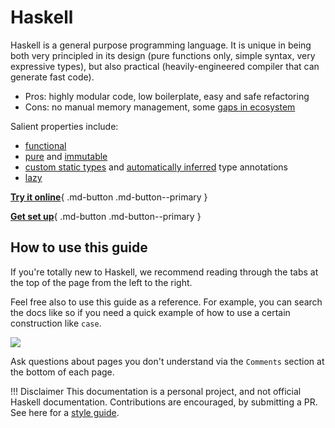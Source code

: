# Haskell

Haskell is a general purpose programming language. It is unique in being both very principled in its design (pure functions only, simple syntax, very expressive types), but also practical (heavily-engineered compiler that can generate fast code).

- Pros: highly modular code, low boilerplate, easy and safe refactoring
- Cons: no manual memory management, some [gaps in ecosystem](https://github.com/Gabriella439/post-rfc/blob/main/sotu.md)

Salient properties include:

- [functional](/thinkingfunctionally/hof)
- [pure](/thinkingfunctionally/purity) and [immutable](/thinkingfunctionally/immutability)
- [custom static types](/basics/createdata) and [automatically inferred](/thinkingfunctionally/typeinference) type annotations
- [lazy](/laziness/laziness)


[**Try it online**](https://code.world/haskell#PcIhU_JQliX5KxN8Rh7xIaA){ .md-button .md-button--primary }

[**Get set up**](gettingstarted/overview.md){ .md-button .md-button--primary }


## How to use this guide

If you're totally new to Haskell, we recommend reading through the tabs at the top of the page from the left to the right.

Feel free also to use this guide as a reference. For example, you can search the docs like so if you need a quick example of how to use a certain construction like `case`.

![](/img/search.png)

Ask questions about pages you don't understand via the `Comments` section at the bottom of each page.


!!! Disclaimer
    This documentation is a personal project, and not official Haskell documentation. Contributions are encouraged, by submitting a PR. See here for a [style guide](https://github.com/reubenharry/haskell-docs/blob/main/Contributing.md).

